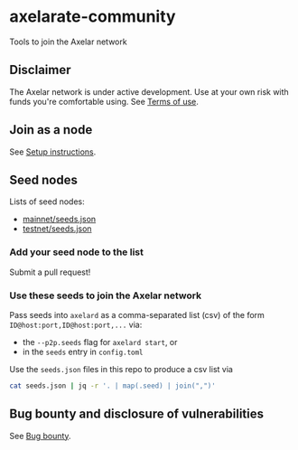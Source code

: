 # axelarate-community

Tools to join the Axelar network

## Disclaimer

The Axelar network is under active development. Use at your own risk with funds you're comfortable using. See [Terms of use](https://docs.axelar.dev/terms-of-use).

## Join as a node

See [Setup instructions](https://docs.axelar.dev/roles/node/join).

## Seed nodes

Lists of seed nodes:

- [mainnet/seeds.json](/resources/mainnet/seeds.json)
- [testnet/seeds.json](/resources/testnet/seeds.json)

### Add your seed node to the list

Submit a pull request!

### Use these seeds to join the Axelar network

Pass seeds into `axelard` as a comma-separated list (csv) of the form `ID@host:port,ID@host:port,...` via:

- the `--p2p.seeds` flag for `axelard start`, or
- in the `seeds` entry in `config.toml`

Use the `seeds.json` files in this repo to produce a csv list via

```bash
cat seeds.json | jq -r '. | map(.seed) | join(",")'
```

## Bug bounty and disclosure of vulnerabilities

See [Bug bounty](https://docs.axelar.dev/bug-bounty).
